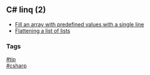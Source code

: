 ## C\# linq (2)

- [Fill an array with predefined values with a single line](fill-array-with-predefined-values.md)
- [Flattening a list of lists](flattening-list-of-lists.md)

### Tags
[#tip](../../tips.md)  
[#csharp](../csharp.md)